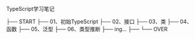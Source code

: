 TypeScript学习笔记

├── START
├── 01、初始TypeScript
├── 02、接口
├── 03、类
├── 04、函数
├── 05、泛型
├── 06、类型推断
├── ing...
├── 
└── OVER